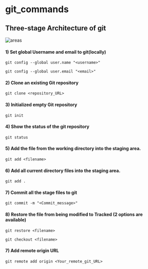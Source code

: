 # git_commands


## Three-stage Architecture of git

![areas](https://github.com/DhanashriSaner/git_commands/assets/88526990/2db1b30f-5542-44b3-8775-64c54f4af283)

#### 1) Set global Username and email to git(locally)
```
git config --global user.name "<username>"
```

```
git config --global user.email "<email>"
```
#### 2) Clone an existing Git repository
```
git clone <repository_URL>
```

#### 3) Initialized empty Git repository
```
git init
```
#### 4) Show the status of the git repository
```
git status
```
#### 5) Add the file from the working directory into the staging area.
```
git add <filename>
```

#### 6) Add all current directory files into the staging area.
```
git add .
```
#### 7) Commit all the stage files to git
```
git commit -m "<Commit_message>"
```

#### 8) Restore the file from being modified to Tracked (2 options are available)

```
git restore <filename>
```
```
git checkout <filename>
```

#### 7) Add remote origin URL
```
git remote add origin <Your_remote_git_URL>
```

